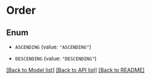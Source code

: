 # Order

## Enum


* `ASCENDING` (value: `"ASCENDING"`)

* `DESCENDING` (value: `"DESCENDING"`)


[[Back to Model list]](../README.md#documentation-for-models) [[Back to API list]](../README.md#documentation-for-api-endpoints) [[Back to README]](../README.md)


